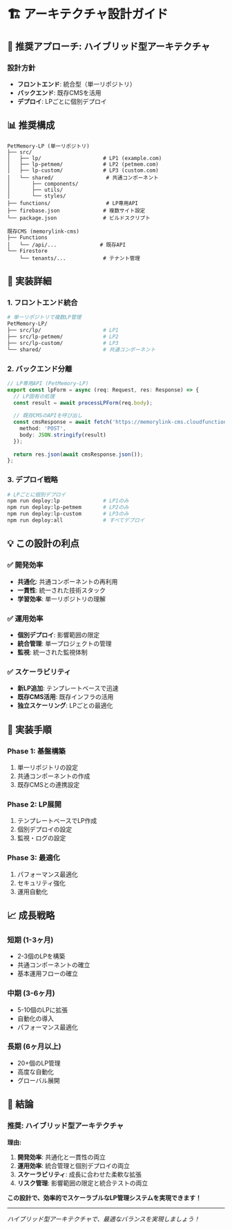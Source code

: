 # 🏗️ アーキテクチャ設計ガイド

## 🎯 **推奨アプローチ: ハイブリッド型アーキテクチャ**

### **設計方針**
- **フロントエンド**: 統合型（単一リポジトリ）
- **バックエンド**: 既存CMSを活用
- **デプロイ**: LPごとに個別デプロイ

## 📊 **推奨構成**

```
PetMemory-LP (単一リポジトリ)
├── src/
│   ├── lp/                    # LP1 (example.com)
│   ├── lp-petmem/             # LP2 (petmem.com)
│   ├── lp-custom/             # LP3 (custom.com)
│   └── shared/                 # 共通コンポーネント
│       ├── components/
│       ├── utils/
│       └── styles/
├── functions/                  # LP専用API
├── firebase.json              # 複数サイト設定
└── package.json               # ビルドスクリプト

既存CMS (memorylink-cms)
├── Functions
│   └── /api/...              # 既存API
└── Firestore
    └── tenants/...            # テナント管理
```

## 🔧 **実装詳細**

### **1. フロントエンド統合**
```bash
# 単一リポジトリで複数LP管理
PetMemory-LP/
├── src/lp/                    # LP1
├── src/lp-petmem/             # LP2
├── src/lp-custom/             # LP3
└── shared/                    # 共通コンポーネント
```

### **2. バックエンド分離**
```typescript
// LP専用API (PetMemory-LP)
export const lpForm = async (req: Request, res: Response) => {
  // LP固有の処理
  const result = await processLPForm(req.body);
  
  // 既存CMSのAPIを呼び出し
  const cmsResponse = await fetch('https://memorylink-cms.cloudfunctions.net/api/...', {
    method: 'POST',
    body: JSON.stringify(result)
  });
  
  return res.json(await cmsResponse.json());
};
```

### **3. デプロイ戦略**
```bash
# LPごとに個別デプロイ
npm run deploy:lp              # LP1のみ
npm run deploy:lp-petmem       # LP2のみ
npm run deploy:lp-custom       # LP3のみ
npm run deploy:all             # すべてデプロイ
```

## 💡 **この設計の利点**

### **✅ 開発効率**
- **共通化**: 共通コンポーネントの再利用
- **一貫性**: 統一された技術スタック
- **学習効率**: 単一リポジトリの理解

### **✅ 運用効率**
- **個別デプロイ**: 影響範囲の限定
- **統合管理**: 単一プロジェクトの管理
- **監視**: 統一された監視体制

### **✅ スケーラビリティ**
- **新LP追加**: テンプレートベースで迅速
- **既存CMS活用**: 既存インフラの活用
- **独立スケーリング**: LPごとの最適化

## 🚀 **実装手順**

### **Phase 1: 基盤構築**
1. 単一リポジトリの設定
2. 共通コンポーネントの作成
3. 既存CMSとの連携設定

### **Phase 2: LP展開**
1. テンプレートベースでLP作成
2. 個別デプロイの設定
3. 監視・ログの設定

### **Phase 3: 最適化**
1. パフォーマンス最適化
2. セキュリティ強化
3. 運用自動化

## 📈 **成長戦略**

### **短期 (1-3ヶ月)**
- 2-3個のLPを構築
- 共通コンポーネントの確立
- 基本運用フローの確立

### **中期 (3-6ヶ月)**
- 5-10個のLPに拡張
- 自動化の導入
- パフォーマンス最適化

### **長期 (6ヶ月以上)**
- 20+個のLP管理
- 高度な自動化
- グローバル展開

## 🎯 **結論**

### **推奨: ハイブリッド型アーキテクチャ**

**理由:**
1. **開発効率**: 共通化と一貫性の両立
2. **運用効率**: 統合管理と個別デプロイの両立
3. **スケーラビリティ**: 成長に合わせた柔軟な拡張
4. **リスク管理**: 影響範囲の限定と統合テストの両立

**この設計で、効率的でスケーラブルなLP管理システムを実現できます！**

---

*ハイブリッド型アーキテクチャで、最適なバランスを実現しましょう！*
